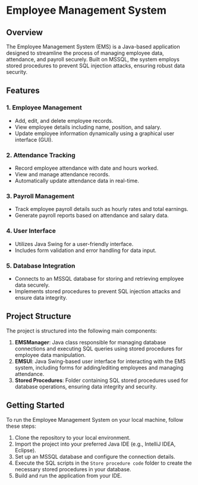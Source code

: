 # Employee Management System

## Overview

The Employee Management System (EMS) is a Java-based application designed to streamline the process of managing employee data, attendance, and payroll securely. Built on MSSQL, the system employs stored procedures to prevent SQL injection attacks, ensuring robust data security.

## Features

### 1. Employee Management

- Add, edit, and delete employee records.
- View employee details including name, position, and salary.
- Update employee information dynamically using a graphical user interface (GUI).

### 2. Attendance Tracking

- Record employee attendance with date and hours worked.
- View and manage attendance records.
- Automatically update attendance data in real-time.

### 3. Payroll Management

- Track employee payroll details such as hourly rates and total earnings.
- Generate payroll reports based on attendance and salary data.

### 4. User Interface

- Utilizes Java Swing for a user-friendly interface.
- Includes form validation and error handling for data input.

### 5. Database Integration

- Connects to an MSSQL database for storing and retrieving employee data securely.
- Implements stored procedures to prevent SQL injection attacks and ensure data integrity.

## Project Structure

The project is structured into the following main components:

1. **EMSManager**: Java class responsible for managing database connections and executing SQL queries using stored procedures for employee data manipulation.
2. **EMSUI**: Java Swing-based user interface for interacting with the EMS system, including forms for adding/editing employees and managing attendance.
3. **Stored Procedures**: Folder containing SQL stored procedures used for database operations, ensuring data integrity and security.

## Getting Started

To run the Employee Management System on your local machine, follow these steps:

1. Clone the repository to your local environment.
2. Import the project into your preferred Java IDE (e.g., IntelliJ IDEA, Eclipse).
3. Set up an MSSQL database and configure the connection details.
4. Execute the SQL scripts in the `Store procedure code` folder to create the necessary stored procedures in your database.
5. Build and run the application from your IDE.

